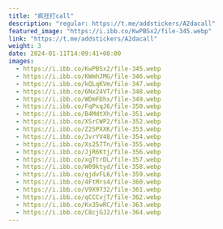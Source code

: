 ```yaml
---
title: "疯狂打call"
description: "regular: https://t.me/addstickers/A2dacall"
featured_image: "https://i.ibb.co/KwPBSx2/file-345.webp"
link: "https://t.me/addstickers/A2dacall"
weight: 3
date: 2024-01-11T14:09:41+08:00
images:
  - https://i.ibb.co/KwPBSx2/file-345.webp
  - https://i.ibb.co/KWmhJMG/file-346.webp
  - https://i.ibb.co/kQLqKVm/file-347.webp
  - https://i.ibb.co/6Nx24VT/file-348.webp
  - https://i.ibb.co/WDmFDhx/file-349.webp
  - https://i.ibb.co/FqPxqJ6/file-350.webp
  - https://i.ibb.co/B4MdtXh/file-351.webp
  - https://i.ibb.co/XSrCWP2/file-352.webp
  - https://i.ibb.co/Z2SPXXK/file-353.webp
  - https://i.ibb.co/JvrYV48/file-354.webp
  - https://i.ibb.co/Xs257Tn/file-355.webp
  - https://i.ibb.co/JjR6Ktj/file-356.webp
  - https://i.ibb.co/xgTtrDL/file-357.webp
  - https://i.ibb.co/W09ktyd/file-358.webp
  - https://i.ibb.co/qjdvFL6/file-359.webp
  - https://i.ibb.co/4FtMrs4/file-360.webp
  - https://i.ibb.co/V9X9732/file-361.webp
  - https://i.ibb.co/qCCCvjT/file-362.webp
  - https://i.ibb.co/Kx35wRC/file-363.webp
  - https://i.ibb.co/C8cjGJ2/file-364.webp
---
```

